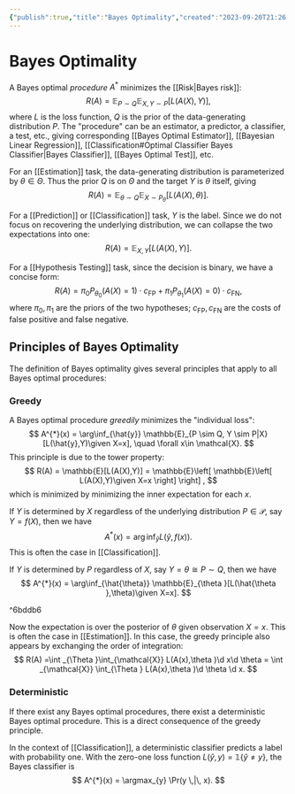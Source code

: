 ```yaml
---
{"publish":true,"title":"Bayes Optimality","created":"2023-09-20T21:26:09","modified":"2025-06-27T23:04:22","tags":["pub-stat"],"cssclasses":"","aliases":null,"type":"note","sup":["[[Machine Learning]]","[[Statistical Learning]]","[[Risk]]"],"state":"done","related":["[[Classification]]","[[Bayesian Inference]]","[[Bayes Optimal Test]]","[[Bayes Optimal Estimator]]","[[Bayesian Linear Regression]]"]}
---
```



# Bayes Optimality

A Bayes optimal *procedure* $A^{*}$ minimizes the [[Risk\|Bayes risk]]:
$$
R(A) = \mathbb{E}_{P \sim Q}\mathbb{E}_{X,Y \sim P}[L(A(X),Y)],
$$
where $L$ is the loss function, $Q$ is the prior of the data-generating distribution $P$.
The "procedure" can be an estimator, a predictor, a classifier, a test, etc., giving corresponding [[Bayes Optimal Estimator]], [[Bayesian Linear Regression]], [[Classification#Optimal Classifier Bayes Classifier\|Bayes Classifier]], [[Bayes Optimal Test]], etc.

For an [[Estimation]] task, the data-generating distribution is parameterized by $\theta \in \Theta$. Thus the prior $Q$ is on $\Theta$ and the target $Y$ is $\theta$ itself, giving
$$
R(A) = \mathbb{E}_{\theta \sim  Q}\mathbb{E}_{X \sim P_{\theta}}[L(A(X),\theta)].
$$

For a [[Prediction]] or [[Classification]] task, $Y$ is the label. Since we do not focus on recovering the underlying distribution, we can collapse the two expectations into one:
$$
R(A) = \mathbb{E}_{X,Y }[L(A(X),Y)].
$$

For a [[Hypothesis Testing]] task, since the decision is binary, we have a concise form:
$$
R(A) = \pi_{0}P_{\theta_{0}}(A(X)=1) \cdot c_{\mathrm{FP}} + \pi_{1}P_{\theta_{1}}(A(X)=0) \cdot c_{\mathrm{FN}},
$$
where $\pi _{0},\pi_{1}$ are the priors of the two hypotheses; $c_{\mathrm{FP}},c_{\mathrm{FN}}$ are the costs of false positive and false negative.

## Principles of Bayes Optimality

The definition of Bayes optimality gives several principles that apply to all Bayes optimal procedures:

### Greedy

A Bayes optimal procedure *greedily* minimizes the "individual loss":
$$
A^{*}(x) = \arg\inf_{\hat{y}} \mathbb{E}_{P \sim Q, Y \sim P|X}[L(\hat{y},Y)\given X=x], \quad \forall x\in \mathcal{X}.
$$
This principle is due to the tower property:
$$
R(A) = \mathbb{E}[L(A(X),Y)] = \mathbb{E}\left[ \mathbb{E}\left[ L(A(X),Y)\given X=x \right]  \right] ,
$$
which is minimized by minimizing the inner expectation for each $x$.

If $Y$ is determined by $X$ regardless of the underlying distribution $P\in \mathcal{P}$, say $Y = f(X)$, then we have
$$
A^{*}(x) = \arg\inf_{\hat{y}} L(\hat{y},f(x)).
$$
This is often the case in [[Classification]].

If $Y$ is determined by $P$ regardless of $X$, say $Y = \theta \cong P \sim Q$, then we have
$$
A^{*}(x) = \arg\inf_{\hat{\theta}} \mathbb{E}_{\theta }[L(\hat{\theta },\theta)\given X=x].
$$

^6bddb6

Now the expectation is over the posterior of $\theta$ given observation $X=x$. This is often the case in [[Estimation]]. In this case, the greedy principle also appears by exchanging the order of integration:
$$
R(A) =\int _{\Theta }\int_{\mathcal{X}} L(A(x),\theta )\d x\d \theta = \int _{\mathcal{X}} \int_{\Theta } L(A(x),\theta )\d \theta \d x.
$$

### Deterministic

If there exist any Bayes optimal procedures, there exist a deterministic Bayes optimal procedure. This is a direct consequence of the greedy principle.

In the context of [[Classification]], a deterministic classifier predicts a label with probability one. With the zero-one loss function $L(\hat{y},y)=\mathbb{1}\{ \hat{y}\ne y \}$, the Bayes classifier is
$$
A^{*}(x) = \argmax_{y} \Pr(y \,|\, x).
$$
